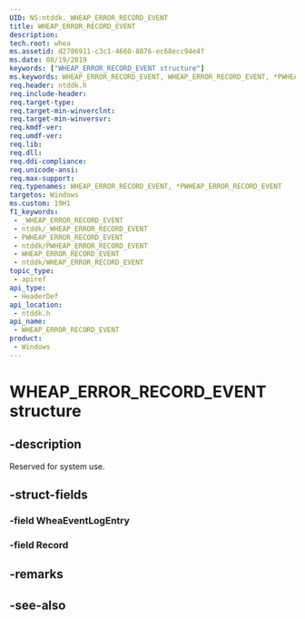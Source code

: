 ```yaml
---
UID: NS:ntddk._WHEAP_ERROR_RECORD_EVENT
title: WHEAP_ERROR_RECORD_EVENT
description: 
tech.root: whea
ms.assetid: d2786911-c3c1-4660-8876-ec68ecc94e4f
ms.date: 08/19/2019
keywords: ["WHEAP_ERROR_RECORD_EVENT structure"]
ms.keywords: WHEAP_ERROR_RECORD_EVENT, WHEAP_ERROR_RECORD_EVENT, *PWHEAP_ERROR_RECORD_EVENT,
req.header: ntddk.h
req.include-header: 
req.target-type: 
req.target-min-winverclnt: 
req.target-min-winversvr: 
req.kmdf-ver: 
req.umdf-ver: 
req.lib: 
req.dll: 
req.ddi-compliance: 
req.unicode-ansi: 
req.max-support: 
req.typenames: WHEAP_ERROR_RECORD_EVENT, *PWHEAP_ERROR_RECORD_EVENT
targetos: Windows
ms.custom: 19H1
f1_keywords:
 - _WHEAP_ERROR_RECORD_EVENT
 - ntddk/_WHEAP_ERROR_RECORD_EVENT
 - PWHEAP_ERROR_RECORD_EVENT
 - ntddk/PWHEAP_ERROR_RECORD_EVENT
 - WHEAP_ERROR_RECORD_EVENT
 - ntddk/WHEAP_ERROR_RECORD_EVENT
topic_type:
 - apiref
api_type:
 - HeaderDef
api_location:
 - ntddk.h
api_name:
 - WHEAP_ERROR_RECORD_EVENT
product:
 - Windows
---
```


# WHEAP_ERROR_RECORD_EVENT structure


## -description

Reserved for system use.

## -struct-fields

### -field WheaEventLogEntry

### -field Record

## -remarks

## -see-also

